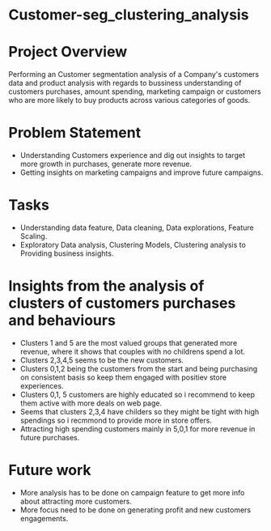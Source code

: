 # Customer-seg_clustering_analysis

# Project Overview
Performing an Customer segmentation analysis of a Company's customers data and product analysis with regards to bussiness understanding of customers purchases, amount spending, marketing campaign or customers who are more likely to buy products across various categories of goods.

# Problem Statement
* Understanding Customers experience and dig out insights to target more growth in purchases, generate more revenue.
* Getting insights on marketing campaigns and improve future campaigns.

# Tasks
* Understanding data feature, Data cleaning, Data explorations, Feature Scaling.
* Exploratory Data analysis, Clustering Models, Clustering analysis to Providing business insights.

# Insights from the analysis of clusters of customers purchases and behaviours
* Clusters 1 and 5 are the most valued groups that generated more revenue, where it shows that couples with no childrens spend a lot.
* Clusters 2,3,4,5 seems to be the new customers.
* Clusters 0,1,2 being the customers from the start and being purchasing on consistent basis so keep them engaged with positiev store experiences.
* Clusters 0,1, 5 customers are highly educated so i recommend to keep them active with more deals on web page.
* Seems that clusters 2,3,4 have childers so they might be tight with high spendings so i recmmond to provide more in store offers.
* Attracting high spending customers mainly in 5,0,1 for more revenue in future purchases.

# Future work
* More analysis has to be done on campaign feature to get more info about attracting more customers.
* More focus need to be done on generating profit and new customers engagements.
